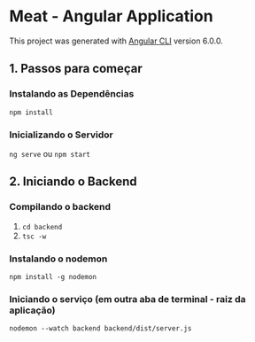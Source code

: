 # Meat - Angular Application

This project was generated with [Angular CLI](https://github.com/angular/angular-cli) version 6.0.0.

## 1. Passos para começar

### Instalando as Dependências

`npm install`

### Inicializando o Servidor

`ng serve` ou `npm start`

## 2. Iniciando o Backend

### Compilando o backend

1. ``cd backend``
2. ``tsc -w``

### Instalando o nodemon

`npm install -g nodemon`

### Iniciando o serviço (em outra aba de terminal - raiz da aplicação)

`nodemon --watch backend backend/dist/server.js` 

